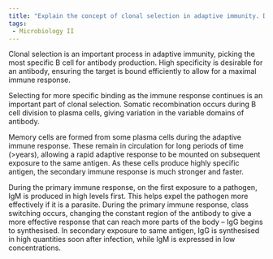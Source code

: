 ```yaml
---
title: "Explain the concept of clonal selection in adaptive immunity. Describe the role of memory cells in mounting a faster and stronger immune response upon subsequent exposure to the same pathogen. "
tags:
 - Microbiology II
---
```

Clonal selection is an important process in adaptive immunity, picking the most specific B cell for antibody production. High specificity is desirable for an antibody, ensuring the target is bound efficiently to allow for a maximal immune response.  

Selecting for more specific binding as the immune response continues is an important part of clonal selection. Somatic recombination occurs during B cell division to plasma cells, giving variation in the variable domains of antibody.  

Memory cells are formed from some plasma cells during the adaptive immune response. These remain in circulation for long periods of time (>years), allowing a rapid adaptive response to be mounted on subsequent exposure to the same antigen. As these cells produce highly specific antigen, the secondary immune response is much stronger and faster.  

During the primary immune response, on the first exposure to a pathogen, IgM is produced in high levels first. This helps expel the pathogen more effectively if it is a parasite. During the primary immune response, class switching occurs, changing the constant region of the antibody to give a more effective response that can reach more parts of the body – IgG begins to synthesised. In secondary exposure to same antigen, IgG is synthesised in high quantities soon after infection, while IgM is expressed in low concentrations.  
